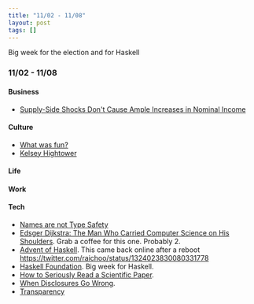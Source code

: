 ```yaml
---
title: "11/02 - 11/08"
layout: post
tags: []
---
```


Big week for the election and for Haskell

### 11/02 - 11/08

#### Business

* [Supply-Side Shocks Don't Cause Ample Increases in Nominal Income](https://www.nominalthoughts.com/2020/08/supply-side-shocks-dont-cause-amples.html?m=1)

#### Culture

* [What was fun?](https://www.vox.com/the-goods/21523704/fun-quarantine-home)
* [Kelsey Hightower](https://www.protocol.com/kelsey-hightower-google-cloud)

#### Life

#### Work

#### Tech

* [Names are not Type Safety](https://lexi-lambda.github.io/blog/2020/11/01/names-are-not-type-safety/)
* [Edsger Dijkstra: The Man Who Carried Computer Science on His Shoulders](https://inference-review.com/article/the-man-who-carried-computer-science-on-his-shoulders).  Grab a coffee for this one.  Probably 2.
* [Advent of Haskell](https://www.adventofhaskell.com/).  This came back online after a reboot https://twitter.com/raichoo/status/1324023830080331778
* [Haskell Foundation](https://haskell.foundation/).  Big week for Haskell.
* [How to Seriously Read a Scientific Paper](https://www.sciencemag.org/careers/2016/03/how-seriously-read-scientific-paper).
* [When Disclosures Go Wrong](https://chadscira.com/post/5fa269d46142ac544e013d6e/DISCLOSURE-Unlimited-Chase-Ultimate-Rewards-Points).
* [Transparency](https://www.snoyman.com/blog/2020/10/transparency)
